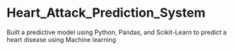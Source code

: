 # Heart_Attack_Prediction_System
Built a predictive model using Python, Pandas, and Scikit-Learn to predict a heart disease using 
Machine learning 
